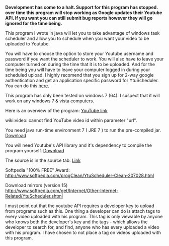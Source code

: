 **Development has come to a halt. Support for this program has stopped. over time this program will stop working as Google updates their Youtube API. If you want you can still submit bug reports however they will go ignored for the time being.**

This program i wrote in java will let you to take advantage of windows task scheduler and allow you to schedule when you want your video to be uploaded to Youtube.

You will have to choose the option to store your Youtube username and password if you want the scheduler to work. You will also have to leave your computer turned on during the time that it is to be uploaded. And for the time being you will have to leave your computer logged in during your scheduled upload. I highly recomend that you sign up for 2-way google authentication and get an application specific password for YtuScheduler. You can do this [here.](https://accounts.google.com/IssuedAuthSubTokens)

This program has only been tested on windows 7 (64). I suspect that it will work on any windows 7 & vista computers.

Here is an overview of the program: [YouTube link](http://www.youtube.com/watch?v=3hXFH4mNctk)



wiki:video: cannot find YouTube video id within parameter "url".




You need java run-time environment 7 ( JRE 7 ) to run the pre-compiled jar.
[Download](http://www.oracle.com/technetwork/java/javase/downloads/index.html)

You will need Youtube's API library and it's dependency to compile the program yourself.
[Download](http://code.google.com/apis/youtube/overview.html)

The source is in the source tab. [Link](http://code.google.com/p/ytuscheduler/source/browse/#svn%2Ftrunk)

Softpedia "100% FREE" Award:
http://www.softpedia.com/progClean/YtuScheduler-Clean-207028.html

Download mirrors (version 15) http://www.softpedia.com/get/Internet/Other-Internet-Related/YtuScheduler.shtml

I must point out that the youtube API requires a developer key to upload from programs such as this. One thing a developer can do is attach tags to every video uploaded with his program. This tag is only viewable by anyone who knows both the developer's key and the tags - which allows the developer to search for, and find, anyone who has every uploaded a video with his program. I have chosen to not place a tag on videos uploaded with this program.